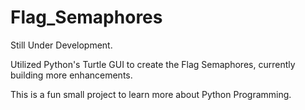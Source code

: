 # Flag_Semaphores

Still Under Development. 

Utilized Python's Turtle GUI to create the Flag Semaphores, currently building more enhancements. 

This is a fun small project to learn more about Python Programming. 
